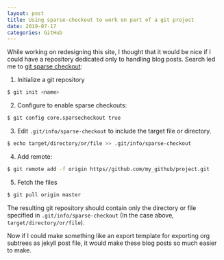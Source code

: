 ```yaml
---
layout: post
title: Using sparse-checkout to work on part of a git project
date: 2019-07-17
categories: GitHub
---
```


While working on redesigning this site, I thought that it would be nice if I could have a repository dedicated only to handling blog posts. Search led me to [git sparse checkout](https://briancoyner.github.io/2013/06/05/git-sparse-checkout.html):

1.  Initialize a git repository 
   ``` bash
   $ git init <name>
   ```
2.  Configure to enable sparse checkouts:
   ``` bash
   $ git config core.sparsecheckout true
   ```
3.  Edit `.git/info/sparse-checkout` to include the target file or directory.
   ``` bash
   $ echo target/directory/or/file >> .git/info/sparse-checkout
   ```
4.  Add remote:
   ``` bash
   $ git remote add -f origin https//github.com/my_github/project.git
   ```
5.  Fetch the files
   ``` bash
   $ git pull origin master
   ```

The resulting git repository should contain only the directory or file specified in `.git/info/sparse-checkout` (In the case above, `target/directory/or/file`).

Now if I could make something like an export template for exporting org subtrees as jekyll post file, it would make these blog posts so much easier to make.
